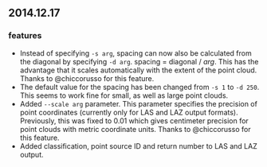 
## 2014.12.17

### features
* Instead of specifying ```-s arg```, spacing can now also be calculated from the diagonal by specifying ```-d arg```.
  spacing = diagonal / _arg_. This has the advantage that it scales automatically with the extent of the point cloud.
  Thanks to @chiccorusso for this feature.
* The default value for the spacing has been changed from ```-s 1``` to ```-d 250```.
  This seems to work fine for small, as well as large point clouds.
* Added ```--scale arg``` parameter. This parameter specifies the precision of point coordinates (currently only for 
  LAS and LAZ output formats). Previously, this was fixed to 0.01 which gives centimeter precision for 
  point clouds with metric coordinate units. 
  Thanks to @chiccorusso for this feature.
* Added classification, point source ID and return number to LAS and LAZ output.

  